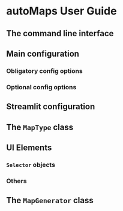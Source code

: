 # autoMaps User Guide

## The command line interface

## Main configuration

### Obligatory config options

### Optional config options

## Streamlit configuration

## The `MapType` class

## UI Elements

### `Selector` objects

### Others

## The `MapGenerator` class
